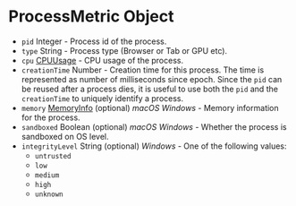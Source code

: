 # ProcessMetric Object

* `pid` Integer - Process id of the process.
* `type` String - Process type (Browser or Tab or GPU etc).
* `cpu` [CPUUsage](cpu-usage.md) - CPU usage of the process.
* `creationTime` Number - Creation time for this process.
    The time is represented as number of milliseconds since epoch.
    Since the `pid` can be reused after a process dies,
    it is useful to use both the `pid` and the `creationTime` to uniquely identify a process.
* `memory` [MemoryInfo](memory-info.md) (optional) _macOS_ _Windows_ - Memory information for the process.
* `sandboxed` Boolean (optional) _macOS_ _Windows_ - Whether the process is sandboxed on OS level.
* `integrityLevel` String (optional) _Windows_ - One of the following values:
  * `untrusted`
  * `low`
  * `medium`
  * `high`
  * `unknown`
